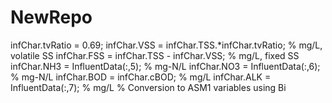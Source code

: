 # NewRepo
infChar.tvRatio = 0.69;
infChar.VSS = infChar.TSS.*infChar.tvRatio; % mg/L, volatile SS
infChar.FSS = infChar.TSS - infChar.VSS; % mg/L, fixed SS
infChar.NH3 = InfluentData(:,5); % mg-N/L
infChar.NO3 = InfluentData(:,6); % mg-N/L
infChar.BOD = infChar.cBOD; % mg/L
infChar.ALK = InfluentData(:,7); % mg/L
% Conversion to ASM1 variables using Bi